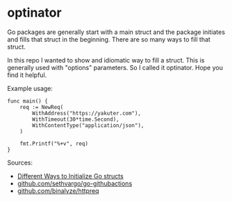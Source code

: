 # optinator
Go packages are generally start with a main struct and the package initiates and fills that struct in the beginning. There are so many ways to fill that struct.  

In this repo I wanted to show and idiomatic way to fill a struct. This is generally used with "options" parameters. So I called it optinator. Hope you find it helpful.

Example usage:
```
func main() {
	req := NewReq(
		WithAddress("https://yakuter.com"),
		WithTimeout(30*time.Second),
		WithContentType("application/json"),
	)

	fmt.Printf("%+v", req)
}
```

Sources:  
- [Different Ways to Initialize Go structs](https://asankov.dev/blog/2022/01/29/different-ways-to-initialize-go-structs/)  
- [github.com/sethvargo/go-githubactions](https://github.com/sethvargo/go-githubactions/blob/main/options.go)
- [github.com/binalyze/httpreq](https://github.com/binalyze/httpreq)

